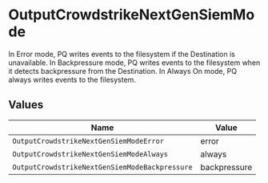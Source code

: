 # OutputCrowdstrikeNextGenSiemMode

In Error mode, PQ writes events to the filesystem if the Destination is unavailable. In Backpressure mode, PQ writes events to the filesystem when it detects backpressure from the Destination. In Always On mode, PQ always writes events to the filesystem.


## Values

| Name                                           | Value                                          |
| ---------------------------------------------- | ---------------------------------------------- |
| `OutputCrowdstrikeNextGenSiemModeError`        | error                                          |
| `OutputCrowdstrikeNextGenSiemModeAlways`       | always                                         |
| `OutputCrowdstrikeNextGenSiemModeBackpressure` | backpressure                                   |